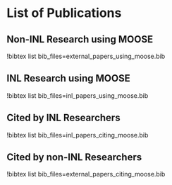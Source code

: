 # List of Publications

## Non-INL Research using MOOSE

!bibtex list bib_files=external_papers_using_moose.bib

## INL Research using MOOSE

!bibtex list bib_files=inl_papers_using_moose.bib


## Cited by INL Researchers

!bibtex list bib_files=inl_papers_citing_moose.bib


## Cited by non-INL Researchers

!bibtex list bib_files=external_papers_citing_moose.bib
